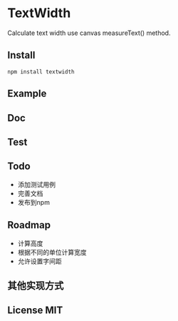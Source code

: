 TextWidth
=========

Calculate text width use canvas measureText() method.


## Install
    npm install textwidth

## Example

## Doc

## Test

## Todo

* 添加测试用例
* 完善文档
* 发布到npm

## Roadmap
    
* 计算高度
* 根据不同的单位计算宽度
* 允许设置字间距

## 其他实现方式

## License MIT





